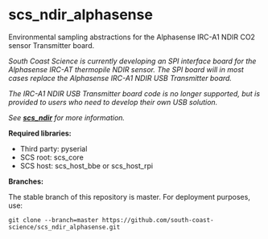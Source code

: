 # scs_ndir_alphasense
Environmental sampling abstractions for the Alphasense IRC-A1 NDIR CO2 sensor Transmitter board.

_South Coast Science is currently developing an SPI interface board for the Alphasense IRC-AT thermopile 
NDIR sensor. The SPI board will in most cases replace the Alphasense IRC-A1 NDIR USB Transmitter board._

_The IRC-A1 NDIR USB Transmitter board code is no longer supported, but is provided to users who need to develop 
their own USB solution._

_See **[scs_ndir](https://github.com/south-coast-science/scs_ndir)** for more information._


**Required libraries:** 

* Third party: pyserial
* SCS root: scs_core
* SCS host: scs_host_bbe or scs_host_rpi


**Branches:**

The stable branch of this repository is master. For deployment purposes, use:

    git clone --branch=master https://github.com/south-coast-science/scs_ndir_alphasense.git
